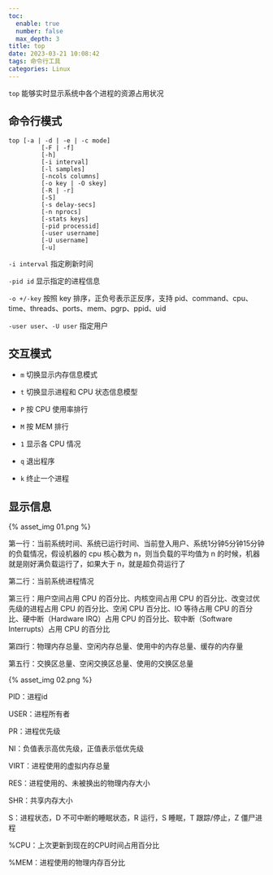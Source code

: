 ```yaml
---
toc:
  enable: true
  number: false
  max_depth: 3
title: top
date: 2023-03-21 10:08:42
tags: 命令行工具
categories: Linux
---
```


`top` 能够实时显示系统中各个进程的资源占用状况

## 命令行模式

```
top [-a | -d | -e | -c mode]
         [-F | -f]
         [-h]
         [-i interval]
         [-l samples]
         [-ncols columns]
         [-o key | -O skey]
         [-R | -r]
         [-S]
         [-s delay-secs]
         [-n nprocs]
         [-stats keys]
         [-pid processid]
         [-user username]
         [-U username]
         [-u]

```

`-i interval` 指定刷新时间

`-pid id` 显示指定的进程信息

`-o +/-key` 按照 key 排序，正负号表示正反序，支持 pid、command、cpu、time、threads、ports、mem、pgrp、ppid、uid

`-user user`、`-U user` 指定用户

## 交互模式

- `m` 切换显示内存信息模式

- `t` 切换显示进程和 CPU 状态信息模型

- `P` 按 CPU 使用率排行

- `M` 按 MEM 排行

- `1` 显示各 CPU 情况

- `q` 退出程序

- `k` 终止一个进程


## 显示信息

{% asset_img 01.png %}

第一行：当前系统时间、系统已运行时间、当前登入用户、系统1分钟5分钟15分钟的负载情况，假设机器的 cpu 核心数为 n，则当负载的平均值为 n 的时候，机器就是刚好满负载运行了，如果大于 n，就是超负荷运行了

第二行：当前系统进程情况

第三行：用户空间占用 CPU 的百分比、内核空间占用 CPU 的百分比、改变过优先级的进程占用 CPU 的百分比、空闲 CPU 百分比、IO 等待占用 CPU 的百分比、硬中断（Hardware IRQ）占用 CPU 的百分比、软中断（Software Interrupts）占用 CPU 的百分比

第四行：物理内存总量、空闲内存总量、使用中的内存总量、缓存的内存量

第五行：交换区总量、空闲交换区总量、使用的交换区总量

{% asset_img 02.png %}

PID：进程id

USER：进程所有者

PR：进程优先级

NI：负值表示高优先级，正值表示低优先级

VIRT：进程使用的虚拟内存总量

RES：进程使用的、未被换出的物理内存大小

SHR：共享内存大小

S：进程状态，D 不可中断的睡眠状态，R 运行，S 睡眠，T 跟踪/停止，Z 僵尸进程

%CPU：上次更新到现在的CPU时间占用百分比

%MEM：进程使用的物理内存百分比
